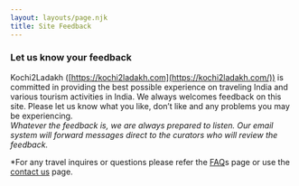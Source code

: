 ```yaml
---
layout: layouts/page.njk
title: Site Feedback
---
```

### **Let us know your feedback**

Kochi2Ladakh ([https://kochi2ladakh.com](https://kochi2ladakh.com/)) is committed in providing the best possible experience on traveling India and various tourism activities in India. We always welcomes feedback on this site. Please let us know what you like, don’t like and any problems you may be experiencing.\
*Whatever the feedback is, we are always prepared to listen. Our email system will forward messages direct to the curators who will review the feedback.*



\*For any travel inquires or questions please refer the [FAQ](https://kochi2ladakh.com/ "Frequently Asked Questions")s page or use the [contact us](https://kochi2ladakh.com/contact-us/ "Contact Us") page.